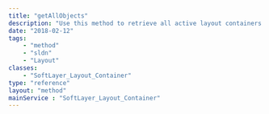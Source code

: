 ```yaml
---
title: "getAllObjects"
description: "Use this method to retrieve all active layout containers that can be customized. "
date: "2018-02-12"
tags:
    - "method"
    - "sldn"
    - "Layout"
classes:
    - "SoftLayer_Layout_Container"
type: "reference"
layout: "method"
mainService : "SoftLayer_Layout_Container"
---
```

